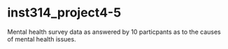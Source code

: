 # inst314_project4-5
Mental health survey data as answered by 10 particpants as to the causes of mental health issues.
